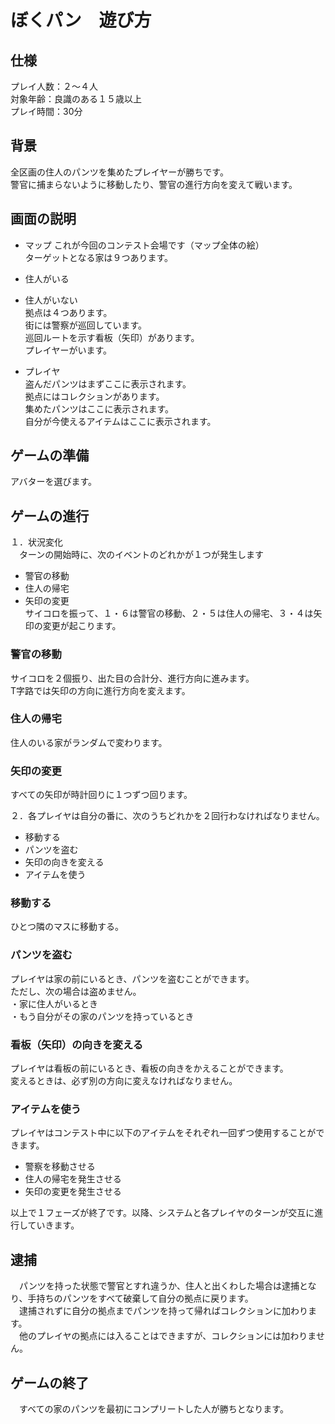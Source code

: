 # ぼくパン　遊び方  
## 仕様  
 プレイ人数：２〜４人  
 対象年齢：良識のある１５歳以上  
 プレイ時間：30分  
   
## 背景  
全区画の住人のパンツを集めたプレイヤーが勝ちです。  
警官に捕まらないように移動したり、警官の進行方向を変えて戦います。  

## 画面の説明
- マップ
これが今回のコンテスト会場です（マップ全体の絵）  
ターゲットとなる家は９つあります。  
- 住人がいる  
- 住人がいない  
拠点は４つあります。  
街には警察が巡回しています。  
巡回ルートを示す看板（矢印）があります。  
プレイヤーがいます。  

- プレイヤ  
盗んだパンツはまずここに表示されます。  
拠点にはコレクションがあります。  
集めたパンツはここに表示されます。  
自分が今使えるアイテムはここに表示されます。  
  
## ゲームの準備  
アバターを選びます。  
  
## ゲームの進行  
１．状況変化  
　ターンの開始時に、次のイベントのどれかが１つが発生します  
- 警官の移動  
- 住人の帰宅  
- 矢印の変更  
サイコロを振って、１・６は警官の移動、２・５は住人の帰宅、３・４は矢印の変更が起こります。  

### 警官の移動
サイコロを２個振り、出た目の合計分、進行方向に進みます。  
T字路では矢印の方向に進行方向を変えます。  

### 住人の帰宅
住人のいる家がランダムで変わります。  

### 矢印の変更
すべての矢印が時計回りに１つずつ回ります。  

２．各プレイヤは自分の番に、次のうちどれかを２回行わなければなりません。  
- 移動する
- パンツを盗む  
- 矢印の向きを変える  
- アイテムを使う  

### 移動する
ひとつ隣のマスに移動する。  

### パンツを盗む
プレイヤは家の前にいるとき、パンツを盗むことができます。  
ただし、次の場合は盗めません。  
・家に住人がいるとき  
・もう自分がその家のパンツを持っているとき  

### 看板（矢印）の向きを変える
プレイヤは看板の前にいるとき、看板の向きをかえることができます。  
変えるときは、必ず別の方向に変えなければなりません。  

### アイテムを使う
プレイヤはコンテスト中に以下のアイテムをそれぞれ一回ずつ使用することができます。  
- 警察を移動させる
- 住人の帰宅を発生させる
- 矢印の変更を発生させる

以上で１フェーズが終了です。以降、システムと各プレイヤのターンが交互に進行していきます。  

## 逮捕
　パンツを持った状態で警官とすれ違うか、住人と出くわした場合は逮捕となり、手持ちのパンツをすべて破棄して自分の拠点に戻ります。  
　逮捕されずに自分の拠点までパンツを持って帰ればコレクションに加わります。  
　他のプレイヤの拠点には入ることはできますが、コレクションには加わりません。  

## ゲームの終了
　すべての家のパンツを最初にコンプリートした人が勝ちとなります。  